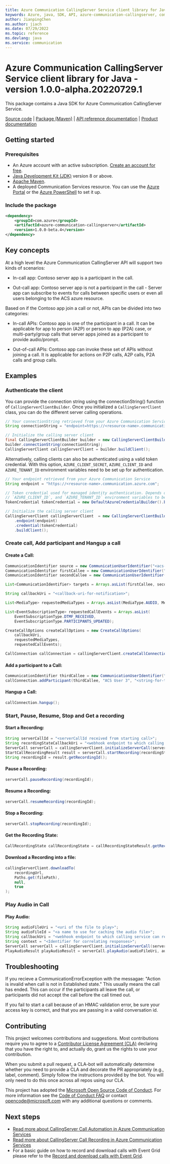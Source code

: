 ```yaml
---
title: Azure Communication CallingServer Service client library for Java
keywords: Azure, java, SDK, API, azure-communication-callingserver, communication
author: JianpingChen
ms.author: jiach
ms.date: 07/29/2022
ms.topic: reference
ms.devlang: java
ms.service: communication
---
```

# Azure Communication CallingServer Service client library for Java - version 1.0.0-alpha.20220729.1 


This package contains a Java SDK for Azure Communication CallingServer Service.

[Source code][source] | [Package (Maven)][package] | [API reference documentation][api_documentation]
| [Product documentation][product_docs]

## Getting started

### Prerequisites

- An Azure account with an active subscription. [Create an account for free](https://azure.microsoft.com/free/?WT.mc_id=A261C142F).
- [Java Development Kit (JDK)](/java/azure/jdk/?view=azure-java-stable) version 8 or above.
- [Apache Maven](https://maven.apache.org/download.cgi).
- A deployed Communication Services resource. You can use the [Azure Portal](/azure/communication-services/quickstarts/create-communication-resource?tabs=windows&pivots=platform-azp) or the [Azure PowerShell](/powershell/module/az.communication/new-azcommunicationservice) to set it up.

### Include the package

[//]: # ({x-version-update-start;com.azure:azure-communication-callingserver;current})
```xml
<dependency>
    <groupId>com.azure</groupId>
    <artifactId>azure-communication-callingserver</artifactId>
    <version>1.0.0-beta.4</version>
</dependency>
```
[//]: # ({x-version-update-end})

## Key concepts

At a high level the Azure Communication CallingServer API will support two kinds of scenarios:

- In-call app: Contoso server app is a participant in the call.  

- Out-call app: Contoso server app is not a participant in the call - Server app can subscribe to events for calls between specific users or even all users belonging to the ACS azure resource.  

Based on if the Contoso app join a call or not, APIs can be divided into two categories:   

- In-call APIs: Contoso app is one of the participant in a call. It can be applicable for app to person (A2P) or person to app (P2A) case, or multi-party/group calls that server apps joined as a participant to provide audio/prompt.  

- Out-of-call APIs: Contoso app can invoke these set of APIs without joining a call. It is applicable for actions on P2P calls, A2P calls, P2A calls and group calls.  

## Examples

### Authenticate the client


You can provide the connection string using the connectionString() function of `CallingServerClientBuilder`. Once you initialized a `CallingServerClient` class, you can do the different server calling operations.

```java readme-sample-createCallingServerClient
// Your connectionString retrieved from your Azure Communication Service
String connectionString = "endpoint=https://<resource-name>.communication.azure.com/;accesskey=<access-key>";

// Initialize the calling server client
final CallingServerClientBuilder builder = new CallingServerClientBuilder();
builder.connectionString(connectionString);
CallingServerClient callingServerClient = builder.buildClient();
```

Alternatively, calling clients can also be authenticated using a valid token credential. With this option,
`AZURE_CLIENT_SECRET`, `AZURE_CLIENT_ID` and `AZURE_TENANT_ID` environment variables need to be set up for authentication. 

```java readme-sample-createCallingServerClientWithTokenCredential
// Your endpoint retrieved from your Azure Communication Service
String endpoint = "https://<resource-name>.communication.azure.com";

// Token credential used for managed identity authentication. Depends on `AZURE_CLIENT_SECRET`,
// `AZURE_CLIENT_ID`, and `AZURE_TENANT_ID` environment variables to be set up.
TokenCredential tokenCredential = new DefaultAzureCredentialBuilder().build();

// Initialize the calling server client
CallingServerClient callingServerClient  = new CallingServerClientBuilder()
    .endpoint(endpoint)
    .credential(tokenCredential)
    .buildClient();
```

### Create call, Add participant and Hangup a call

#### Create a Call: 

```java readme-sample-createCallConnection
CommunicationIdentifier source = new CommunicationUserIdentifier("<acs-user-identity>");
CommunicationIdentifier firstCallee = new CommunicationUserIdentifier("<acs-user-identity-1>");
CommunicationIdentifier secondCallee = new CommunicationUserIdentifier("<acs-user-identity-2>");

List<CommunicationIdentifier> targets = Arrays.asList(firstCallee, secondCallee);

String callbackUri = "<callback-uri-for-notification>";

List<MediaType> requestedMediaTypes = Arrays.asList(MediaType.AUDIO, MediaType.VIDEO);

List<EventSubscriptionType> requestedCallEvents = Arrays.asList(
    EventSubscriptionType.DTMF_RECEIVED,
    EventSubscriptionType.PARTICIPANTS_UPDATED);

CreateCallOptions createCallOptions = new CreateCallOptions(
    callbackUri,
    requestedMediaTypes,
    requestedCallEvents);

CallConnection callConnection = callingServerClient.createCallConnection(source, targets, createCallOptions);
```

#### Add a participant to a Call:

```java readme-sample-addParticipant
CommunicationIdentifier thirdCallee = new CommunicationUserIdentifier("<acs-user-identity-3>");
callConnection.addParticipant(thirdCallee, "ACS User 3", "<string-for-tracing-responses>");
```

#### Hangup a Call:

```java readme-sample-hangupCallConnection
callConnection.hangup();
```

### Start, Pause, Resume, Stop and Get a recording

#### Start a Recording: 

```java readme-sample-startRecording
String serverCallId = "<serverCallId received from starting call>";
String recordingStateCallbackUri = "<webhook endpoint to which calling service can report status>";
ServerCall serverCall = callingServerClient.initializeServerCall(serverCallId);
StartCallRecordingResult result = serverCall.startRecording(recordingStateCallbackUri);
String recordingId = result.getRecordingId();
```

#### Pause a Recording: 

```java readme-sample-pauseRecording
serverCall.pauseRecording(recordingId);
```

#### Resume a Recording: 

```java readme-sample-resumeRecording
serverCall.resumeRecording(recordingId);
```

#### Stop a Recording: 

```java readme-sample-stopRecording
serverCall.stopRecording(recordingId);
```

#### Get the Recording State: 

```java readme-sample-getRecordingState
CallRecordingState callRecordingState = callRecordingStateResult.getRecordingState();
```

#### Download a Recording into a file:

```java readme-sample-getRecordingStream
callingServerClient.downloadTo(
    recordingUrl,
    Paths.get(filePath),
    null,
    true
);
```
### Play Audio in Call

#### Play Audio: 

```java readme-sample-playAudio
String audioFileUri = "<uri of the file to play>";
String audioFileId = "<a name to use for caching the audio file>";
String callbackUri = "<webhook endpoint to which calling service can report status>";
String context = "<Identifier for correlating responses>";
ServerCall serverCall = callingServerClient.initializeServerCall(serverCallId);
PlayAudioResult playAudioResult = serverCall.playAudio(audioFileUri, audioFileId, callbackUri, context);
```

## Troubleshooting

If you recieve a CommunicationErrorException with the messagae: "Action is invalid when call is not in Established state." This usually means the call has ended. This can occur if the participants all leave
the call, or participants did not accept the call before the call timed out. 

If you fail to start a call because of an HMAC validation error, be sure your access key is correct, and
that you are passing in a valid conversation id.

## Contributing

This project welcomes contributions and suggestions. Most contributions require you to agree to a [Contributor License Agreement (CLA)][cla] declaring that you have the right to, and actually do, grant us the rights to use your contribution.

When you submit a pull request, a CLA-bot will automatically determine whether you need to provide a CLA and decorate the PR appropriately (e.g., label, comment). Simply follow the instructions provided by the bot. You will only need to do this once across all repos using our CLA.

This project has adopted the [Microsoft Open Source Code of Conduct][coc]. For more information see the [Code of Conduct FAQ][coc_faq] or contact [opencode@microsoft.com][coc_contact] with any additional questions or comments.

## Next steps

- [Read more about CallingServer Call Automation in Azure Communication Services][call_automation_apis_overview]
- [Read more about CallingServer Call Recording in Azure Communication Services][call_recording_overview]
- For a basic guide on how to record and download calls with Event Grid please refer to the [Record and download calls with Event Grid][record_and_download_calls_with_event_grid].

<!-- LINKS -->
[cla]: https://cla.microsoft.com
[coc]: https://opensource.microsoft.com/codeofconduct/
[coc_faq]: https://opensource.microsoft.com/codeofconduct/faq/
[coc_contact]: mailto:opencode@microsoft.com
[product_docs]: /azure/communication-services/
[package]: https://search.maven.org/artifact/com.azure/azure-communication-callingserver
[api_documentation]: https://aka.ms/java-docs
[call_automation_apis_overview]:/azure/communication-services/concepts/voice-video-calling/call-automation-apis
[call_recording_overview]:/azure/communication-services/concepts/voice-video-calling/call-recording
[record_and_download_calls_with_event_grid]:/azure/communication-services/quickstarts/voice-video-calling/download-recording-file-sample
[source]: https://github.com/Azure/azure-sdk-for-java/tree/main/sdk/communication/azure-communication-callingserver/src

